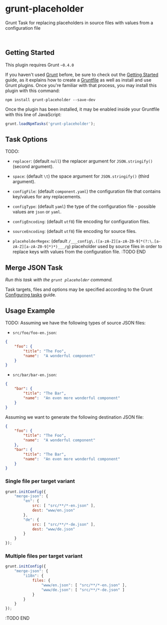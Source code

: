 
# grunt-placeholder

Grunt Task for replacing placeholders in source files with values from a configuration file

<p/>
<img src="https://nodei.co/npm/grunt-placeholder.png?downloads=true&stars=true" alt=""/>

<p/>
<img src="https://david-dm.org/JochenHoertreiter/grunt-placeholder.png" alt=""/>


## Getting Started

This plugin requires Grunt `~0.4.0`

If you haven't used [Grunt](http://gruntjs.com/)
before, be sure to check out the [Getting
Started](http://gruntjs.com/getting-started) guide, as it explains how
to create a [Gruntfile](http://gruntjs.com/sample-gruntfile) as well as
install and use Grunt plugins. Once you're familiar with that process,
you may install this plugin with this command:

```shell
npm install grunt-placeholder --save-dev
```

Once the plugin has been installed, it may be enabled inside your
Gruntfile with this line of JavaScript:

```js
grunt.loadNpmTasks('grunt-placeholder');
```

## Task Options

TODO:
- `replacer`: (default `null`) the replacer argument for `JSON.stringify()` (second argument).
- `space`: (default `\t`) the space argument for `JSON.stringify()` (third argument).

- `configFile`: (default `component.yaml`) the configuration file that contains key/values for any replacements.
- `configType`: (default `yaml`) the type of the configuration file - possible values are `json` or `yaml`.
- `configEncoding`: (default `utf8`) file encoding for configuration files.
- `sourceEncoding`: (default `utf8`) file encoding for source files.
- `placeholderRegex`: (default `/___config\.([a-zA-Z][a-zA-Z0-9]*(?:\.[a-zA-Z][a-zA-Z0-9]*)*)___/g`)
                      placeholder used by source files in order to replace keys with values from the configuration file.
:TODO END

## Merge JSON Task

_Run this task with the `grunt placeholder` command._

Task targets, files and options may be specified according to the Grunt
[Configuring tasks](http://gruntjs.com/configuring-tasks) guide.

## Usage Example

TODO:
Assuming we have the following types of source JSON files:

- `src/foo/foo-en.json`:

```json
{
    "foo": {
        "title": "The Foo",
        "name":  "A wonderful component"
    }
}
```

- `src/bar/bar-en.json`:

```json
{
    "bar": {
        "title": "The Bar",
        "name":  "An even more wonderful component"
    }
}
```

Assuming we want to generate the following destination JSON file:

```json
{
    "foo": {
        "title": "The Foo",
        "name":  "A wonderful component"
    },
    "bar": {
        "title": "The Bar",
        "name":  "An even more wonderful component"
    }
}
```

### Single file per target variant

```js
grunt.initConfig({
    "merge-json": {
        "en": {
            src: [ "src/**/*-en.json" ],
            dest: "www/en.json"
        },
        "de": {
            src: [ "src/**/*-de.json" ],
            dest: "www/de.json"
        }
    }
});
```

### Multiple files per target variant

```js
grunt.initConfig({
    "merge-json": {
        "i18n": {
            files: {
                "www/en.json": [ "src/**/*-en.json" ],
                "www/de.json": [ "src/**/*-de.json" ]
            }
        }
    }
});
```

:TODO END